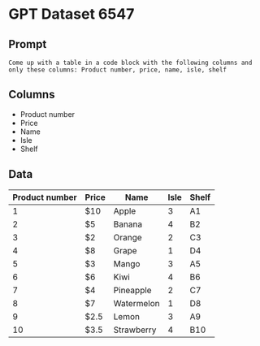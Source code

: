 # GPT Dataset 6547
## Prompt
```
Come up with a table in a code block with the following columns and only these columns: Product number, price, name, isle, shelf
```
## Columns
- Product number
- Price
- Name
- Isle
- Shelf

## Data
| Product number | Price | Name       | Isle | Shelf |
|----------------|-------|------------|------|-------|
| 1              | $10   | Apple      | 3    | A1    |
| 2              | $5    | Banana     | 4    | B2    |
| 3              | $2    | Orange     | 2    | C3    |
| 4              | $8    | Grape      | 1    | D4    |
| 5              | $3    | Mango      | 3    | A5    |
| 6              | $6    | Kiwi       | 4    | B6    |
| 7              | $4    | Pineapple  | 2    | C7    |
| 8              | $7    | Watermelon | 1    | D8    |
| 9              | $2.5  | Lemon      | 3    | A9    |
| 10             | $3.5  | Strawberry | 4    | B10   |
